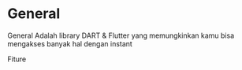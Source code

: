 # General

General Adalah library DART & Flutter yang memungkinkan kamu bisa mengakses banyak hal dengan instant

Fiture